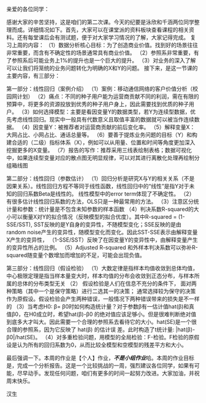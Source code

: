 亲爱的各位同学：



感谢大家的辛苦坚持，这是咱们的第二次课。今天的纪要是泳欣和千涵两位同学整理而成。详细情况如下。首先，大家可以在课堂派的资料板块查看课程的相关资料。还有每堂课后会有测试题，便于对大家学习情况的了解，大家记得完成。 复习上周的内容： （1）数据分析核心目标：为了创造商业价值。找到好的场景往往非常重要，而含有不确定性的场景通常具有商业价值。 （2）参照系非常重要，有了参照系后可能业务上1%的提升也是一个巨大的提升。 （3）对业务的深入了解可以让我们将笼统的业务问题转化为明确的X和Y的问题。 接下来，是这一节课的主要内容，有三部分： 



第一部分：线性回归（案例介绍） （1）案例：移动通信网络的客户价值分析（校园网计划） （2）痛点：不同的种子用户能为运营商贡献不同的利润，需在有限的预算中，将更多的资源投放到优秀的种子用户身上，因此需要找到优质的种子用户。 （3）如何选择模型：主要是看因变量Y的数据类型，若Y为连续型数据，优先考虑线性回归。现实中一般具有代数意义且取值丰富的数据就可以被当作连续数据。 （4）因变量Y：被推荐者对运营商贡献的前后变化率。 （5）解释变量X：大网占比、小网占比、通话总量等。 （6）要善于提炼业务问题的目标（Y）和构建合适的（二级）指标体系（X），例如可以从用量、位置和时间等角度更加深入挖掘更多的X变量。 （7）报告的写作：推荐采用三线表绘制表格；数据可视化中，如果连续型变量对应的散点图无明显规律，可以对其进行离散化处理再绘制分组箱线图 



第二部分：线性回归（参数估计） （1）回归分析是研究X与Y的相关关系（不是因果关系）。线性回归方程不等同于线性函数，线性回归中的“线性”是指Y对于未知的回归系数Beta是线性的。 线性模型中的error term体现了不确定性。 （2）有很多估计线性回归系数的方法，OLS只是一种最常用的方法。 （3）注意区分统计量和参数：统计量是不包含未知参数的样本函数 （4）判决系数R-squared的大小可以衡量X对Y的拟合情况（反映模型的拟合优度）。其中R-squared = (1-SSE/SST), SST反映的是Y自身的变异性，不随模型变化；SSE反映的是由random noise产生的变异性，随模型变化而变化。因此SST-SSE表示由解释变量X产生的变异性， （1-SSE/SST）反映了在因变量Y的变异性中，由解释变量产生的变异性所占的比例。 （5）Adjusted R-squared 和外样本判决系数可以弥补R-squared随变量个数增加而增加的不足，可能会出现负值。 



第三部分：线性回归（假设检验） （1）大数定律是指样本均值收敛到总体均值，中心极限定理是指当样本量变大时，样本均值的分布会收敛到正态分布，与样本所属的总体的分布类型无关 （2） 假设检验是人们在信息不充分的条件下， 面对两种策略（其中一个是保守策略）进行二选其一的决策； 通常选择较为保守的决策作为原假设。假设检验会产生两种错误，一般情况下两种错误带来的损失是不一样的 （3）当考虑H0: β= β0时如何构造统计量？对于参数β有一估计值hat(β)和真值β0，在H0成立时，希望hat(β)-β0 的绝对值应该足够小。但是很难判断绝对值到底多大才叫大。因此需要一个合理的参照系去看待它的大小。hat(SE)是一个很合理的参照系，因为它反映了 hat(β) 的估计误 差。此时构造了t统计量: |hat(β)-β0|/hat(SE)。 （4）对多重检验问题，用模型的全局检验：F-检验。F检验的原假设是认为所有的回归系数为0，从而比较全模型和空模型的残差平方和大小。



最后强调一下。本周的作业是【个人】作业，***不是小组作业***哈。本周的作业目标是，完成一个分析报告。这是一个比较挑战的一周，强烈建议各位同学，如果有可能，尽早动手。发现任何问题，咱们有更多的时间一起努力改进。大家加油，并祝周末快乐。



汉生

